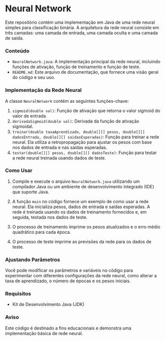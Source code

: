 # Neural Network

Este repositório contém uma implementação em Java de uma rede neural simples para classificação binária. A arquitetura da rede neural consiste em três camadas: uma camada de entrada, uma camada oculta e uma camada de saída.

### Conteúdo

- `NeuralNetwork.java`: A implementação principal da rede neural, incluindo funções de ativação, função de treinamento e função de teste.
- `README.md`: Este arquivo de documentação, que fornece uma visão geral do código e seu uso.

### Implementação da Rede Neural

A classe `NeuralNetwork` contém as seguintes funções-chave:

1. `sigmoid(double val)`: Função de ativação que retorna o valor sigmoid do valor de entrada.
2. `derivadaSigmoid(double val)`: Derivada da função de ativação sigmoidal.
3. `treinar(double taxaAprendizado, double[][] pesos, double[][] dadosEntrada, double[][] saidasEsperadas)`: Função para treinar a rede neural. Ela utiliza a retropropagação para ajustar os pesos com base nos dados de entrada e nas saídas esperadas.
4. `testar(double[][] pesos, double[][] dadosTeste)`: Função para testar a rede neural treinada usando dados de teste.

### Como Usar

1. Compile e execute o arquivo `NeuralNetwork.java` utilizando um compilador Java ou um ambiente de desenvolvimento integrado (IDE) que suporte Java.

2. A função `main` no código fornece um exemplo de como usar a rede neural. Ela inicializa pesos, dados de entrada e saídas esperadas. A rede é treinada usando os dados de treinamento fornecidos e, em seguida, testada nos dados de teste.

3. O processo de treinamento imprime os pesos atualizados e o erro médio quadrático para cada época.

4. O processo de teste imprime as previsões da rede para os dados de teste.

### Ajustando Parâmetros

Você pode modificar os parâmetros e variáveis no código para experimentar com diferentes configurações da rede neural, como alterar a taxa de aprendizado, o número de épocas e os pesos iniciais.

### Requisitos

- Kit de Desenvolvimento Java (JDK)

### Aviso

Este código é destinado a fins educacionais e demonstra uma implementação básica de rede neural.